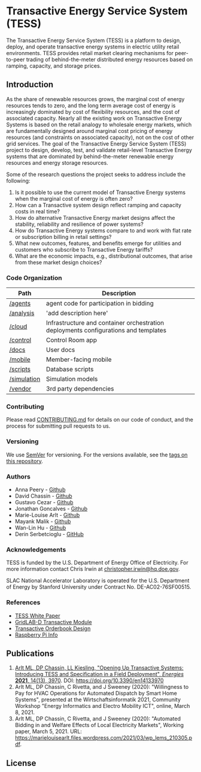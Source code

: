 # Transactive Energy Service System (TESS)

The Transactive Energy Service System (TESS) is a platform to design, deploy, and operate transactive energy systems in electric utility retail environments. TESS provides retail market clearing mechanisms for peer-to-peer trading of behind-the-meter distributed energy resources based on ramping, capacity, and storage prices.

## Introduction
As the share of renewable resources grows, the marginal cost of energy resources tends to zero, and the long term average cost of energy is increasingly dominated by cost of flexibility resources, and the cost of associated capacity.  Nearly all the existing work on Transactive Energy Systems is based on the retail analogy to wholesale energy markets, which are fundamentally designed around marginal cost pricing of energy resources (and constraints on associated capacity), not on the cost of other grid services.  The goal of the Transactive Energy Service System (TESS) project to design, develop, test, and validate retail-level Transactive Energy systems that are dominated by behind-the-meter renewable energy resources and energy storage resources.  

Some of the research questions the project seeks to address include the following:
1. Is it possible to use the current model of Transactive Energy systems when the marginal cost of energy is often zero?
2. How can a Transactive system design reflect ramping and capacity costs in real time?
3. How do alternative Transactive Energy market designs affect the stability, reliability and resilience of power systems?
4. How do Transactive Energy systems compare to and work with flat rate or subscription billing in retail settings?
5. What new outcomes, features, and benefits emerge for utilities and customers who subscribe to Transactive Energy tariffs?
6. What are the economic impacts, e.g., distributional outcomes, that arise from these market design choices?

### Code Organization
|Path          | Description                                                  |
---------------|---------------------------------------------------------------
|[/agents](../master/agents)         | agent code for participation in bidding|
|[/analysis](../master/analysis)     | 'add description here'            |
|[/cloud](../master/cloud)           | Infrastructure and container orchestration deployments configurations and templates                   |
|[/control](../master/control)       | Control Room app                  |
|[/docs](../master/docs)             | User docs                         |
|[/mobile](../master/mobile)         | Member-facing mobile              |
|[/scripts](../master/scripts)       | Database scripts                  |
|[/simulation](../master/simulation) | Simulation models                 |
|[/vendor](../master/vendor)         | 3rd party dependencies            |

### Contributing

Please read [CONTRIBUTING.md](../docs/CONTRIBUTING.md) for details on our code of conduct, and the process for submitting pull requests to us.

### Versioning

We use [SemVer](https://semver.org/) for versioning. For the versions available, see the [tags on this repository](https://github.com/slacgismo/TESS/tags).

### Authors
* Anna Peery - [Github](https://github.com/avpeery)
* David Chassin - [Github](https://github.com/dchassin)
* Gustavo Cezar - [Github](https://github.com/gcezar)
* Jonathan Goncalves - [Github](https://github.com/jongoncalves)
* Marie-Louise Arlt - [Github](https://github.com/mlamlamla)
* Mayank Malik - [Github](https://github.com/malikmayank)
* Wan-Lin Hu - [Github](https://github.com/honeymilktea)
* Derin Serbetcioglu - [GitHub](https://github.com/derins)

### Acknowledgements

TESS is funded by the U.S. Department of Energy Office of Electricity. For more information contact Chris Irwin at christopher.irwin@hq.doe.gov.

SLAC National Accelerator Laboratory is operated for the U.S. Department of Energy by Stanford University under Contract No. DE-AC02-76SF00515.

### References

* [TESS White Paper](https://s3.us-east-2.amazonaws.com/tess.slacgismo.org/Chassin+et+al%2C+TESS+White+Paper+(2019).pdf)
* [GridLAB-D Transactive Module](https://github.com/slacgismo/gridlabd/pull/430)
* [Transactive Orderbook Design](https://github.com/slacgismo/gridlabd/blob/transactive_orderbook/transactive/Transactive%20Orderbook.ipynb)
* [Raspberry Pi Info](https://github.com/slacgismo/TESS/tree/master/edge_devices/README.md)

## Publications

1. [Arlt ML, DP Chassin, LL Kiesling, "Opening Up Transactive Systems: Introducing TESS and Specification in a Field Deployment", *Energies* **2021**, 14(13), 3970](https://www.mdpi.com/1996-1073/14/13/3970). DOI: https://doi.org/10.3390/en14133970
1. Arlt ML, DP Chassin, C Rivetta, and J Sweeney (2020): "Willingness to Pay for HVAC Operations for Automated Dispatch by Smart Home Systems", presented at the Wirtschaftsinformatik 2021, Community Workshop "Energy Informatics and Electro Mobility ICT", online, March 8, 2021.
1. Arlt ML, DP Chassin, C Rivetta, and J Sweeney (2020): "Automated Bidding in and Welfare Effects of Local Electricity Markets", Working paper, March 5, 2021. URL: https://marielouisearlt.files.wordpress.com/2021/03/wp_lems_210305.pdf.

## License
